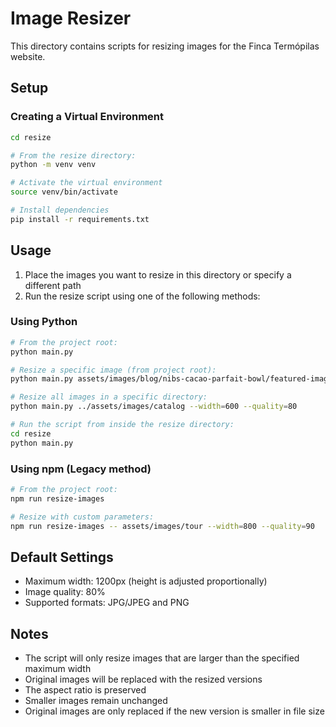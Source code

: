 # Image Resizer

This directory contains scripts for resizing images for the Finca Termópilas website.

## Setup

### Creating a Virtual Environment

```bash
cd resize

# From the resize directory:
python -m venv venv

# Activate the virtual environment
source venv/bin/activate

# Install dependencies
pip install -r requirements.txt
```

## Usage

1. Place the images you want to resize in this directory or specify a different path
2. Run the resize script using one of the following methods:

### Using Python

```bash
# From the project root:
python main.py

# Resize a specific image (from project root):
python main.py assets/images/blog/nibs-cacao-parfait-bowl/featured-image.jpg --width=400 --quality=50

# Resize all images in a specific directory:
python main.py ../assets/images/catalog --width=600 --quality=80

# Run the script from inside the resize directory:
cd resize
python main.py
```

### Using npm (Legacy method)

```bash
# From the project root:
npm run resize-images

# Resize with custom parameters:
npm run resize-images -- assets/images/tour --width=800 --quality=90
```

## Default Settings

- Maximum width: 1200px (height is adjusted proportionally)
- Image quality: 80%
- Supported formats: JPG/JPEG and PNG

## Notes

- The script will only resize images that are larger than the specified maximum width
- Original images will be replaced with the resized versions
- The aspect ratio is preserved
- Smaller images remain unchanged 
- Original images are only replaced if the new version is smaller in file size 